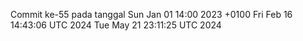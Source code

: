 Commit ke-55 pada tanggal Sun Jan 01 14:00 2023 +0100
Fri Feb 16 14:43:06 UTC 2024
Tue May 21 23:11:25 UTC 2024
